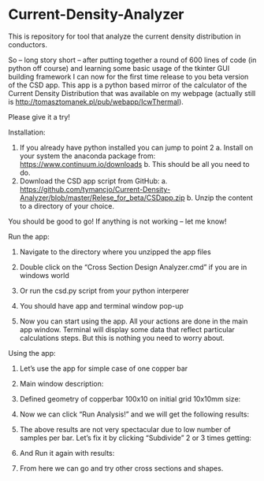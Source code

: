 # Current-Density-Analyzer
This is repository for tool that analyze the current density distribution in conductors.

So – long story short – after putting together  a round of 600 lines of code (in python off course) and learning some basic usage of the tkinter GUI building framework I can now for the first time release to you beta version of the CSD app.
This app is a python based mirror of the calculator of the Current Density Distribution that was available on my webpage (actually still is http://tomasztomanek.pl/pub/webapp/IcwThermal). 

Please give it a try!

Installation:
1.	If you already have python installed you can jump to point 2
a.	Install on your system the anaconda package from: https://www.continuum.io/downloads
b.	This should be all you need to do.
2.	Download the CSD app script from GitHub: 
a.	https://github.com/tymancjo/Current-Density-Analyzer/blob/master/Relese_for_beta/CSDapp.zip
b.	Unzip the content to a directory of your choice.

You should be good to go!
If anything is not working – let me know!

Run the app:
1.	Navigate to the directory where you unzipped the app files
2.	Double click on the “Cross Section Design Analyzer.cmd” if you are in windows world
3.  Or run the csd.py script from your python interperer 
 
3.	You should have app and terminal window pop-up 
4.	Now you can start using the app. All your actions are done in the main app window. Terminal will display some data that reflect particular calculations steps. But this is nothing you need to worry about.

Using the app:
1.	Let’s use the app for simple case of one copper bar
2.	Main window description:
 
3.	Defined geometry of copperbar 100x10 on initial grid 10x10mm size: 
 

4.	Now we can click “Run Analysis!” and we will get the following results:
 

5.	The above results are not very spectacular due to low number of samples per bar. Let’s fix it by clicking “Subdivide” 2 or 3 times getting:
 
6.	And Run it again with results:
 
7.	From here we can go and try other cross sections and shapes.



